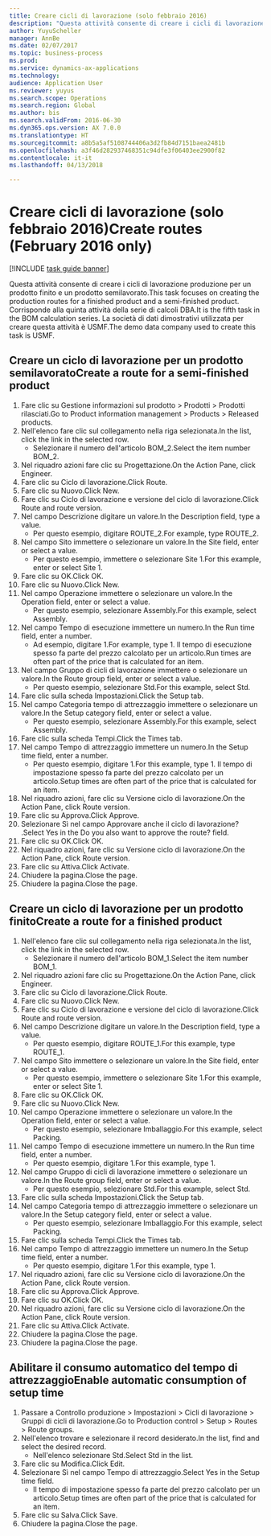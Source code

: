 ```yaml
--- 
title: Creare cicli di lavorazione (solo febbraio 2016)
description: "Questa attività consente di creare i cicli di lavorazione produzione per un prodotto finito e un prodotto semilavorato."
author: YuyuScheller
manager: AnnBe
ms.date: 02/07/2017
ms.topic: business-process
ms.prod: 
ms.service: dynamics-ax-applications
ms.technology: 
audience: Application User
ms.reviewer: yuyus
ms.search.scope: Operations
ms.search.region: Global
ms.author: bis
ms.search.validFrom: 2016-06-30
ms.dyn365.ops.version: AX 7.0.0
ms.translationtype: HT
ms.sourcegitcommit: a8b5a5af5108744406a3d2fb84d7151baea2481b
ms.openlocfilehash: a3f46d282937468351c94dfe3f06403ee2900f82
ms.contentlocale: it-it
ms.lasthandoff: 04/13/2018

---
```

# <a name="create-routes-february-2016-only"></a><span data-ttu-id="a23d4-103">Creare cicli di lavorazione (solo febbraio 2016)</span><span class="sxs-lookup"><span data-stu-id="a23d4-103">Create routes (February 2016 only)</span></span>

[!INCLUDE [task guide banner](../../includes/task-guide-banner.md)]

<span data-ttu-id="a23d4-104">Questa attività consente di creare i cicli di lavorazione produzione per un prodotto finito e un prodotto semilavorato.</span><span class="sxs-lookup"><span data-stu-id="a23d4-104">This task focuses on creating the production routes for a finished product and a semi-finished product.</span></span> <span data-ttu-id="a23d4-105">Corrisponde alla quinta attività della serie di calcoli DBA.</span><span class="sxs-lookup"><span data-stu-id="a23d4-105">It is the fifth task in the BOM calculation series.</span></span> <span data-ttu-id="a23d4-106">La società di dati dimostrativi utilizzata per creare questa attività è USMF.</span><span class="sxs-lookup"><span data-stu-id="a23d4-106">The demo data company used to create this task is USMF.</span></span>


## <a name="create-a-route-for-a-semi-finished-product"></a><span data-ttu-id="a23d4-107">Creare un ciclo di lavorazione per un prodotto semilavorato</span><span class="sxs-lookup"><span data-stu-id="a23d4-107">Create a route for a semi-finished product</span></span>
1. <span data-ttu-id="a23d4-108">Fare clic su Gestione informazioni sul prodotto > Prodotti > Prodotti rilasciati.</span><span class="sxs-lookup"><span data-stu-id="a23d4-108">Go to Product information management > Products > Released products.</span></span>
2. <span data-ttu-id="a23d4-109">Nell'elenco fare clic sul collegamento nella riga selezionata.</span><span class="sxs-lookup"><span data-stu-id="a23d4-109">In the list, click the link in the selected row.</span></span>
    * <span data-ttu-id="a23d4-110">Selezionare il numero dell'articolo BOM_2.</span><span class="sxs-lookup"><span data-stu-id="a23d4-110">Select the item number BOM_2.</span></span>  
3. <span data-ttu-id="a23d4-111">Nel riquadro azioni fare clic su Progettazione.</span><span class="sxs-lookup"><span data-stu-id="a23d4-111">On the Action Pane, click Engineer.</span></span>
4. <span data-ttu-id="a23d4-112">Fare clic su Ciclo di lavorazione.</span><span class="sxs-lookup"><span data-stu-id="a23d4-112">Click Route.</span></span>
5. <span data-ttu-id="a23d4-113">Fare clic su Nuovo.</span><span class="sxs-lookup"><span data-stu-id="a23d4-113">Click New.</span></span>
6. <span data-ttu-id="a23d4-114">Fare clic su Ciclo di lavorazione e versione del ciclo di lavorazione.</span><span class="sxs-lookup"><span data-stu-id="a23d4-114">Click Route and route version.</span></span>
7. <span data-ttu-id="a23d4-115">Nel campo Descrizione digitare un valore.</span><span class="sxs-lookup"><span data-stu-id="a23d4-115">In the Description field, type a value.</span></span>
    * <span data-ttu-id="a23d4-116">Per questo esempio, digitare ROUTE_2.</span><span class="sxs-lookup"><span data-stu-id="a23d4-116">For example, type ROUTE_2.</span></span>  
8. <span data-ttu-id="a23d4-117">Nel campo Sito immettere o selezionare un valore.</span><span class="sxs-lookup"><span data-stu-id="a23d4-117">In the Site field, enter or select a value.</span></span>
    * <span data-ttu-id="a23d4-118">Per questo esempio, immettere o selezionare Site 1.</span><span class="sxs-lookup"><span data-stu-id="a23d4-118">For this example, enter or select Site 1.</span></span>  
9. <span data-ttu-id="a23d4-119">Fare clic su OK.</span><span class="sxs-lookup"><span data-stu-id="a23d4-119">Click OK.</span></span>
10. <span data-ttu-id="a23d4-120">Fare clic su Nuovo.</span><span class="sxs-lookup"><span data-stu-id="a23d4-120">Click New.</span></span>
11. <span data-ttu-id="a23d4-121">Nel campo Operazione immettere o selezionare un valore.</span><span class="sxs-lookup"><span data-stu-id="a23d4-121">In the Operation field, enter or select a value.</span></span>
    * <span data-ttu-id="a23d4-122">Per questo esempio, selezionare Assembly.</span><span class="sxs-lookup"><span data-stu-id="a23d4-122">For this example, select Assembly.</span></span>  
12. <span data-ttu-id="a23d4-123">Nel campo Tempo di esecuzione immettere un numero.</span><span class="sxs-lookup"><span data-stu-id="a23d4-123">In the Run time field, enter a number.</span></span>
    * <span data-ttu-id="a23d4-124">Ad esempio, digitare 1.</span><span class="sxs-lookup"><span data-stu-id="a23d4-124">For example, type 1.</span></span> <span data-ttu-id="a23d4-125">Il tempo di esecuzione spesso fa parte del prezzo calcolato per un articolo.</span><span class="sxs-lookup"><span data-stu-id="a23d4-125">Run times are often part of the price that is calculated for an item.</span></span>  
13. <span data-ttu-id="a23d4-126">Nel campo Gruppo di cicli di lavorazione immettere o selezionare un valore.</span><span class="sxs-lookup"><span data-stu-id="a23d4-126">In the Route group field, enter or select a value.</span></span>
    * <span data-ttu-id="a23d4-127">Per questo esempio, selezionare Std.</span><span class="sxs-lookup"><span data-stu-id="a23d4-127">For this example, select Std.</span></span>  
14. <span data-ttu-id="a23d4-128">Fare clic sulla scheda Impostazioni.</span><span class="sxs-lookup"><span data-stu-id="a23d4-128">Click the Setup tab.</span></span>
15. <span data-ttu-id="a23d4-129">Nel campo Categoria tempo di attrezzaggio immettere o selezionare un valore.</span><span class="sxs-lookup"><span data-stu-id="a23d4-129">In the Setup category field, enter or select a value.</span></span>
    * <span data-ttu-id="a23d4-130">Per questo esempio, selezionare Assembly.</span><span class="sxs-lookup"><span data-stu-id="a23d4-130">For this example, select Assembly.</span></span>  
16. <span data-ttu-id="a23d4-131">Fare clic sulla scheda Tempi.</span><span class="sxs-lookup"><span data-stu-id="a23d4-131">Click the Times tab.</span></span>
17. <span data-ttu-id="a23d4-132">Nel campo Tempo di attrezzaggio immettere un numero.</span><span class="sxs-lookup"><span data-stu-id="a23d4-132">In the Setup time field, enter a number.</span></span>
    * <span data-ttu-id="a23d4-133">Per questo esempio, digitare 1.</span><span class="sxs-lookup"><span data-stu-id="a23d4-133">For this example, type 1.</span></span> <span data-ttu-id="a23d4-134">Il tempo di impostazione spesso fa parte del prezzo calcolato per un articolo.</span><span class="sxs-lookup"><span data-stu-id="a23d4-134">Setup times are often part of the price that is calculated for an item.</span></span>  
18. <span data-ttu-id="a23d4-135">Nel riquadro azioni, fare clic su Versione ciclo di lavorazione.</span><span class="sxs-lookup"><span data-stu-id="a23d4-135">On the Action Pane, click Route version.</span></span>
19. <span data-ttu-id="a23d4-136">Fare clic su Approva.</span><span class="sxs-lookup"><span data-stu-id="a23d4-136">Click Approve.</span></span>
20. <span data-ttu-id="a23d4-137">Selezionare Sì nel campo Approvare anche il ciclo di lavorazione? .</span><span class="sxs-lookup"><span data-stu-id="a23d4-137">Select Yes in the Do you also want to approve the route? field.</span></span>
21. <span data-ttu-id="a23d4-138">Fare clic su OK.</span><span class="sxs-lookup"><span data-stu-id="a23d4-138">Click OK.</span></span>
22. <span data-ttu-id="a23d4-139">Nel riquadro azioni, fare clic su Versione ciclo di lavorazione.</span><span class="sxs-lookup"><span data-stu-id="a23d4-139">On the Action Pane, click Route version.</span></span>
23. <span data-ttu-id="a23d4-140">Fare clic su Attiva.</span><span class="sxs-lookup"><span data-stu-id="a23d4-140">Click Activate.</span></span>
24. <span data-ttu-id="a23d4-141">Chiudere la pagina.</span><span class="sxs-lookup"><span data-stu-id="a23d4-141">Close the page.</span></span>
25. <span data-ttu-id="a23d4-142">Chiudere la pagina.</span><span class="sxs-lookup"><span data-stu-id="a23d4-142">Close the page.</span></span>

## <a name="create-a-route-for-a-finished-product"></a><span data-ttu-id="a23d4-143">Creare un ciclo di lavorazione per un prodotto finito</span><span class="sxs-lookup"><span data-stu-id="a23d4-143">Create a route for a finished product</span></span>
1. <span data-ttu-id="a23d4-144">Nell'elenco fare clic sul collegamento nella riga selezionata.</span><span class="sxs-lookup"><span data-stu-id="a23d4-144">In the list, click the link in the selected row.</span></span>
    * <span data-ttu-id="a23d4-145">Selezionare il numero dell'articolo BOM_1.</span><span class="sxs-lookup"><span data-stu-id="a23d4-145">Select the item number BOM_1.</span></span>  
2. <span data-ttu-id="a23d4-146">Nel riquadro azioni fare clic su Progettazione.</span><span class="sxs-lookup"><span data-stu-id="a23d4-146">On the Action Pane, click Engineer.</span></span>
3. <span data-ttu-id="a23d4-147">Fare clic su Ciclo di lavorazione.</span><span class="sxs-lookup"><span data-stu-id="a23d4-147">Click Route.</span></span>
4. <span data-ttu-id="a23d4-148">Fare clic su Nuovo.</span><span class="sxs-lookup"><span data-stu-id="a23d4-148">Click New.</span></span>
5. <span data-ttu-id="a23d4-149">Fare clic su Ciclo di lavorazione e versione del ciclo di lavorazione.</span><span class="sxs-lookup"><span data-stu-id="a23d4-149">Click Route and route version.</span></span>
6. <span data-ttu-id="a23d4-150">Nel campo Descrizione digitare un valore.</span><span class="sxs-lookup"><span data-stu-id="a23d4-150">In the Description field, type a value.</span></span>
    * <span data-ttu-id="a23d4-151">Per questo esempio, digitare ROUTE_1.</span><span class="sxs-lookup"><span data-stu-id="a23d4-151">For this example, type ROUTE_1.</span></span>  
7. <span data-ttu-id="a23d4-152">Nel campo Sito immettere o selezionare un valore.</span><span class="sxs-lookup"><span data-stu-id="a23d4-152">In the Site field, enter or select a value.</span></span>
    * <span data-ttu-id="a23d4-153">Per questo esempio, immettere o selezionare Site 1.</span><span class="sxs-lookup"><span data-stu-id="a23d4-153">For this example, enter or select Site 1.</span></span>  
8. <span data-ttu-id="a23d4-154">Fare clic su OK.</span><span class="sxs-lookup"><span data-stu-id="a23d4-154">Click OK.</span></span>
9. <span data-ttu-id="a23d4-155">Fare clic su Nuovo.</span><span class="sxs-lookup"><span data-stu-id="a23d4-155">Click New.</span></span>
10. <span data-ttu-id="a23d4-156">Nel campo Operazione immettere o selezionare un valore.</span><span class="sxs-lookup"><span data-stu-id="a23d4-156">In the Operation field, enter or select a value.</span></span>
    * <span data-ttu-id="a23d4-157">Per questo esempio, selezionare Imballaggio.</span><span class="sxs-lookup"><span data-stu-id="a23d4-157">For this example, select Packing.</span></span>  
11. <span data-ttu-id="a23d4-158">Nel campo Tempo di esecuzione immettere un numero.</span><span class="sxs-lookup"><span data-stu-id="a23d4-158">In the Run time field, enter a number.</span></span>
    * <span data-ttu-id="a23d4-159">Per questo esempio, digitare 1.</span><span class="sxs-lookup"><span data-stu-id="a23d4-159">For this example, type 1.</span></span>  
12. <span data-ttu-id="a23d4-160">Nel campo Gruppo di cicli di lavorazione immettere o selezionare un valore.</span><span class="sxs-lookup"><span data-stu-id="a23d4-160">In the Route group field, enter or select a value.</span></span>
    * <span data-ttu-id="a23d4-161">Per questo esempio, selezionare Std.</span><span class="sxs-lookup"><span data-stu-id="a23d4-161">For this example, select Std.</span></span>  
13. <span data-ttu-id="a23d4-162">Fare clic sulla scheda Impostazioni.</span><span class="sxs-lookup"><span data-stu-id="a23d4-162">Click the Setup tab.</span></span>
14. <span data-ttu-id="a23d4-163">Nel campo Categoria tempo di attrezzaggio immettere o selezionare un valore.</span><span class="sxs-lookup"><span data-stu-id="a23d4-163">In the Setup category field, enter or select a value.</span></span>
    * <span data-ttu-id="a23d4-164">Per questo esempio, selezionare Imballaggio.</span><span class="sxs-lookup"><span data-stu-id="a23d4-164">For this example, select Packing.</span></span>  
15. <span data-ttu-id="a23d4-165">Fare clic sulla scheda Tempi.</span><span class="sxs-lookup"><span data-stu-id="a23d4-165">Click the Times tab.</span></span>
16. <span data-ttu-id="a23d4-166">Nel campo Tempo di attrezzaggio immettere un numero.</span><span class="sxs-lookup"><span data-stu-id="a23d4-166">In the Setup time field, enter a number.</span></span>
    * <span data-ttu-id="a23d4-167">Per questo esempio, digitare 1.</span><span class="sxs-lookup"><span data-stu-id="a23d4-167">For this example, type 1.</span></span>  
17. <span data-ttu-id="a23d4-168">Nel riquadro azioni, fare clic su Versione ciclo di lavorazione.</span><span class="sxs-lookup"><span data-stu-id="a23d4-168">On the Action Pane, click Route version.</span></span>
18. <span data-ttu-id="a23d4-169">Fare clic su Approva.</span><span class="sxs-lookup"><span data-stu-id="a23d4-169">Click Approve.</span></span>
19. <span data-ttu-id="a23d4-170">Fare clic su OK.</span><span class="sxs-lookup"><span data-stu-id="a23d4-170">Click OK.</span></span>
20. <span data-ttu-id="a23d4-171">Nel riquadro azioni, fare clic su Versione ciclo di lavorazione.</span><span class="sxs-lookup"><span data-stu-id="a23d4-171">On the Action Pane, click Route version.</span></span>
21. <span data-ttu-id="a23d4-172">Fare clic su Attiva.</span><span class="sxs-lookup"><span data-stu-id="a23d4-172">Click Activate.</span></span>
22. <span data-ttu-id="a23d4-173">Chiudere la pagina.</span><span class="sxs-lookup"><span data-stu-id="a23d4-173">Close the page.</span></span>
23. <span data-ttu-id="a23d4-174">Chiudere la pagina.</span><span class="sxs-lookup"><span data-stu-id="a23d4-174">Close the page.</span></span>

## <a name="enable-automatic-consumption-of-setup-time"></a><span data-ttu-id="a23d4-175">Abilitare il consumo automatico del tempo di attrezzaggio</span><span class="sxs-lookup"><span data-stu-id="a23d4-175">Enable automatic consumption of setup time</span></span>
1. <span data-ttu-id="a23d4-176">Passare a Controllo produzione > Impostazioni > Cicli di lavorazione > Gruppi di cicli di lavorazione.</span><span class="sxs-lookup"><span data-stu-id="a23d4-176">Go to Production control > Setup > Routes > Route groups.</span></span>
2. <span data-ttu-id="a23d4-177">Nell'elenco trovare e selezionare il record desiderato.</span><span class="sxs-lookup"><span data-stu-id="a23d4-177">In the list, find and select the desired record.</span></span>
    * <span data-ttu-id="a23d4-178">Nell'elenco selezionare Std.</span><span class="sxs-lookup"><span data-stu-id="a23d4-178">Select Std in the list.</span></span>  
3. <span data-ttu-id="a23d4-179">Fare clic su Modifica.</span><span class="sxs-lookup"><span data-stu-id="a23d4-179">Click Edit.</span></span>
4. <span data-ttu-id="a23d4-180">Selezionare Sì nel campo Tempo di attrezzaggio.</span><span class="sxs-lookup"><span data-stu-id="a23d4-180">Select Yes in the Setup time field.</span></span>
    * <span data-ttu-id="a23d4-181">Il tempo di impostazione spesso fa parte del prezzo calcolato per un articolo.</span><span class="sxs-lookup"><span data-stu-id="a23d4-181">Setup times are often part of the price that is calculated for an item.</span></span>  
5. <span data-ttu-id="a23d4-182">Fare clic su Salva.</span><span class="sxs-lookup"><span data-stu-id="a23d4-182">Click Save.</span></span>
6. <span data-ttu-id="a23d4-183">Chiudere la pagina.</span><span class="sxs-lookup"><span data-stu-id="a23d4-183">Close the page.</span></span>


